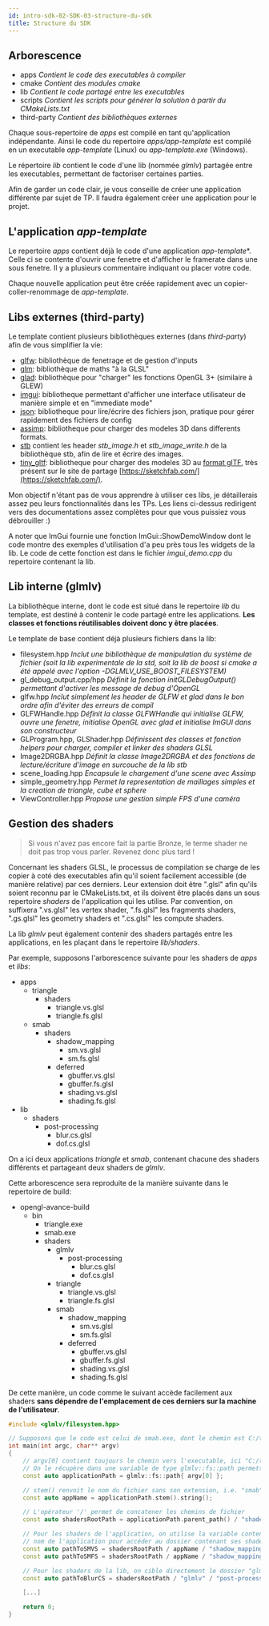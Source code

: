 ```yaml
---
id: intro-sdk-02-SDK-03-structure-du-sdk
title: Structure du SDK
---
```


## Arborescence

- apps *Contient le code des executables à compiler*
- cmake *Contient des modules cmake*
- lib *Contient le code partagé entre les executables*
- scripts *Contient les scripts pour générer la solution à partir du CMakeLists.txt*
- third-party *Contient des bibliothèques externes*

Chaque sous-repertoire de *apps* est compilé en tant qu'application indépendante. Ainsi le code du repertoire *apps/app-template* est compilé en un executable *app-template* (Linux) ou *app-template.exe* (Windows).

Le répertoire *lib* contient le code d'une lib (nommée *glmlv*) partagée entre les executables, permettant de factoriser certaines parties.

Afin de garder un code clair, je vous conseille de créer une application différente par sujet de TP. Il faudra également créer une application pour le projet.

## L'application *app-template*

Le repertoire *apps* contient déjà le code d'une application *app-template**. Celle ci se contente d'ouvrir une fenetre et d'afficher le framerate dans une sous fenetre. Il y a plusieurs commentaire indiquant ou placer votre code.

Chaque nouvelle application peut être créée rapidement avec un copier-coller-renommage de *app-template*.

## Libs externes (third-party)

Le template contient plusieurs bibliothèques externes (dans *third-party*) afin de vous simplifier la vie:

- [glfw](http://www.glfw.org/): bibliothèque de fenetrage et de gestion d'inputs
- [glm](http://glm.g-truc.net/): bibliothèque de maths "à la GLSL"
- [glad](http://glad.dav1d.de/): bibliothèque pour "charger" les fonctions OpenGL 3+ (similaire à GLEW)
- [imgui](https://github.com/ocornut/imgui): bibliotheque permettant d'afficher une interface utilisateur de manière simple et en "immediate mode"
- [json](https://github.com/nlohmann/json): bibliotheque pour lire/écrire des fichiers json, pratique pour gérer rapidement des fichiers de config
- [assimp](https://github.com/assimp/assimp): bibliotheque pour charger des modeles 3D dans differents formats.
- [stb](https://github.com/nothings/stb) contient les header *stb_image.h* et *stb_image_write.h* de la bibliothèque stb, afin de lire et écrire des images.
- [tiny_gltf](https://github.com/syoyo/tinygltf): bibliotheque pour charger des modeles 3D au [format glTF](https://github.com/KhronosGroup/glTF), très présent sur le site de partage [https://sketchfab.com/](https://sketchfab.com/).

Mon objectif n'étant pas de vous apprendre à utiliser ces libs, je détaillerais assez peu leurs fonctionnalités dans les TPs. Les liens ci-dessus redirigent vers des documentations assez complètes pour que vous puissiez vous débrouiller :)

A noter que ImGui fournie une fonction ImGui::ShowDemoWindow dont le code montre des exemples d'utilisation d'a peu près tous les widgets de la lib. Le code de cette fonction est dans le fichier *imgui_demo.cpp* du repertoire contenant la lib.

## Lib interne (glmlv)

La bibliothèque interne, dont le code est situé dans le repertoire *lib* du template, est destiné à contenir le code partagé entre les applications. **Les classes et fonctions réutilisables doivent donc y être placées**.

Le template de base contient déjà plusieurs fichiers dans la lib:

- filesystem.hpp *Inclut une bibliothèque de manipulation du système de fichier (soit la lib experimentale de la std, soit la lib de boost si cmake a été appelé avec l'option -DGLMLV_USE_BOOST_FILESYSTEM)*
- gl_debug_output.cpp/hpp *Définit la fonction initGLDebugOutput() permettant d'activer les message de debug d'OpenGL*
- glfw.hpp *Inclut simplement les header de GLFW et glad dans le bon ordre afin d'éviter des erreurs de compil*
- GLFWHandle.hpp *Définit la classe GLFWHandle qui initialise GLFW, ouvre une fenetre, initialise OpenGL avec glad et initialise ImGUI dans son constructeur*
- GLProgram.hpp, GLShader.hpp *Définissent des classes et fonction helpers pour charger, compiler et linker des shaders GLSL*
- Image2DRGBA.hpp *Définit la classe Image2DRGBA et des fonctions de lecture/écriture d'image en surcouche de la lib stb*
- scene_loading.hpp *Encapsule le chargement d'une scene avec Assimp*
- simple_geometry.hpp *Permet la representation de maillages simples et la creation de triangle, cube et sphere*
- ViewController.hpp *Propose une gestion simple FPS d'une caméra*

## Gestion des shaders

> Si vous n'avez pas encore fait la partie Bronze, le terme shader ne doit pas trop vous parler. Revenez donc plus tard !

Concernant les shaders GLSL, le processus de compilation se charge de les copier à coté des executables afin qu'il soient facilement accessible (de manière relative) par ces derniers. Leur extension doit être ".glsl" afin qu'ils soient reconnu par le CMakeLists.txt, et ils doivent être placés dans un sous repertoire *shaders* de l'application qui les utilise. Par convention, on suffixera ".vs.glsl" les vertex shader, ".fs.glsl" les fragments shaders, ".gs.glsl" les geometry shaders et ".cs.glsl" les compute shaders.

La lib *glmlv* peut également contenir des shaders partagés entre les applications, en les plaçant dans le repertoire *lib/shaders*.

Par exemple, supposons l'arborescence suivante pour les shaders de *apps* et *libs*:

- apps
    - triangle
        - shaders
            - triangle.vs.glsl
            - triangle.fs.glsl
    - smab
        - shaders
            - shadow_mapping
                - sm.vs.glsl
                - sm.fs.glsl
            - deferred
                - gbuffer.vs.glsl
                - gbuffer.fs.glsl
                - shading.vs.glsl
                - shading.fs.glsl
- lib
    - shaders
        - post-processing
            - blur.cs.glsl
            - dof.cs.glsl

On a ici deux applications *triangle* et *smab*, contenant chacune des shaders différents et partageant deux shaders de *glmlv*.

Cette arborescence sera reproduite de la manière suivante dans le repertoire de build:

- opengl-avance-build
    - bin
        - triangle.exe
        - smab.exe
        - shaders
            - glmlv
                - post-processing
                    - blur.cs.glsl
                    - dof.cs.glsl
            - triangle
                - triangle.vs.glsl
                - triangle.fs.glsl
            - smab
                - shadow_mapping
                    - sm.vs.glsl
                    - sm.fs.glsl
                - deferred
                    - gbuffer.vs.glsl
                    - gbuffer.fs.glsl
                    - shading.vs.glsl
                    - shading.fs.glsl

De cette manière, un code comme le suivant accède facilement aux shaders **sans dépendre de l'emplacement de ces derniers sur la machine de l'utilisateur**.

```cpp
#include <glmlv/filesystem.hpp>

// Supposons que le code est celui de smab.exe, dont le chemin est C:/toto/tata/bin/smab.exe
int main(int argc, char** argv)
{
    // argv[0] contient toujours le chemin vers l'executable, ici "C:/toto/tata/bin/smab.exe"
    // On le récupère dans une variable de type glmlv::fs::path permettant de gérer facilement les chemins
    const auto applicationPath = glmlv::fs::path{ argv[0] };

    // stem() renvoit le nom du fichier sans son extension, i.e. "smab":
    const auto appName = applicationPath.stem().string();

    // L'opérateur '/' permet de concatener les chemins de fichier
    const auto shadersRootPath = applicationPath.parent_path() / "shaders";

    // Pour les shaders de l'application, on utilise la variable contenant le
    // nom de l'application pour accéder au dossier contenant ses shaders
    const auto pathToSMVS = shadersRootPath / appName / "shadow_mapping" / "sm.vs.glsl";
    const auto pathToSMFS = shadersRootPath / appName / "shadow_mapping" / "sm.fs.glsl";

    // Pour les shaders de la lib, on cible directement le dossier "glmlv"
    const auto pathToBlurCS = shadersRootPath / "glmlv" / "post-processing" / "blur.cs.glsl";

    [...]

    return 0;
}
```
